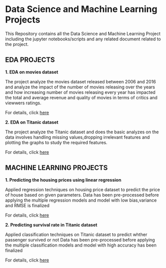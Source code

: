 # Data Science and Machine Learning Projects

This Repository contains all the Data Science and Machine Learning Project including the jupyter notebooks/scripts and any related document related to the project.

## EDA PROJECTS

**1.  EDA on movies dataset**

The project analyze the movies dataset released between 2006 and 2016 and analyze the impact of the number of movies releasing over the years and how increasing number of movies releasing every year has impacted the total and average revenue and quality of movies in terms of critics and viewwers ratings.

For details, click [here](https://github.com/AnkitNigam1985/Data-Science-Projects/tree/master/Term1-Term2-Project/EDA%20on%20movies%20data "here")


**2.  EDA on Titanic dataset**

The project analyze the Titanic dataset and does the basic analyzes on the data involves handling missing values,dropping irrelevant features and plotting the graphs to study the required features.

For details, click [here](https://github.com/AnkitNigam1985/Data-Science-Projects/tree/master/EDA%20Projects/EDA%20on%20Titnanic%20data%20set "here")


## MACHINE LEARNING PROJECTS

**1. Predicting the housing prices using linear regression**

Applied regression techniques on housing price dataset to predict the price of house based on given parameters.
Data has been pre-processed before applying the multiple regression models and model with low bias,variance and RMSE is finalized

For details, click [here](https://github.com/AnkitNigam1985/Data-Science-Projects/tree/master/ML%20Projects/House%20Price%20Prediction "here")


**2. Predicting survival rate in Titanic dataset**

Applied classification techniques on Titanic dataset to predict whther passenger survived or not
Data has been pre-processed before applying the multiple classification models and model with high accuracy has been finalized


For details, click [here](https://github.com/AnkitNigam1985/Data-Science-Projects/tree/master/ML%20Projects/Titanic%20Survival%20Prediction "here")
